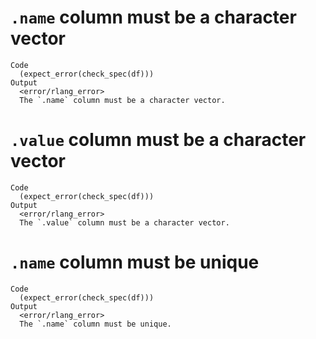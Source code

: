 # `.name` column must be a character vector

    Code
      (expect_error(check_spec(df)))
    Output
      <error/rlang_error>
      The `.name` column must be a character vector.

# `.value` column must be a character vector

    Code
      (expect_error(check_spec(df)))
    Output
      <error/rlang_error>
      The `.value` column must be a character vector.

# `.name` column must be unique

    Code
      (expect_error(check_spec(df)))
    Output
      <error/rlang_error>
      The `.name` column must be unique.

